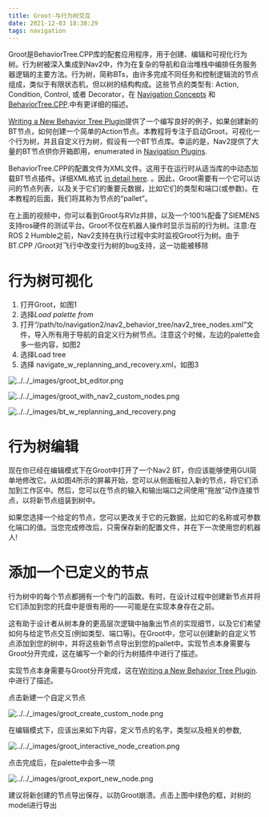 ```yaml
---
title: Groot-与行为树交互
date: 2021-12-03 18:38:29
tags: navigation
---
```


Groot是BehaviorTree.CPP库的配套应用程序，用于创建、编辑和可视化行为树。行为树被深入集成到Nav2中，作为在复杂的导航和自治堆栈中编排任务服务器逻辑的主要方法。行为树，简称BTs，由许多完成不同任务和控制逻辑流的节点组成，类似于有限状态机，但以树的结构构成。这些节点的类型有: Action, Condition, Control, 或者 Decorator，在 [Navigation Concepts](https://navigation.ros.org/concepts/index.html#concepts) 和 [BehaviorTree.CPP](https://github.com/BehaviorTree/BehaviorTree.CPP).中有更详细的描述。

[Writing a New Behavior Tree Plugin](https://navigation.ros.org/plugin_tutorials/docs/writing_new_bt_plugin.html#writing-new-nbt-plugin)提供了一个编写良好的例子，如果创建新的BT节点，如何创建一个简单的Action节点。本教程将专注于启动Groot，可视化一个行为树，并且自定义行为树，假设有一个BT节点库。幸运的是，Nav2提供了大量的BT节点供你开箱即用，enumerated in [Navigation Plugins](https://navigation.ros.org/plugins/index.html#plugins).

 BehaviorTree.CPP的配置文件为XML文件。这用于在运行时从适当库的中动态加载BT节点插件。详细XML格式 [in detail here](https://www.behaviortree.dev/xml_format/). 。因此，Groot需要有一个它可以访问的节点列表，以及关于它们的重要元数据，比如它们的类型和端口(或参数)。在本教程的后面，我们将其称为节点的“pallet”。

在上面的视频中，你可以看到Groot与RVIz并排，以及一个100%配备了SIEMENS支持ros硬件的测试平台。Groot不仅在机器人操作时显示当前的行为树。注意:在ROS 2 Humble之前，Nav2支持在执行过程中实时监视Groot行为树。由于BT.CPP /Groot对飞行中改变行为树的bug支持，这一功能被移除

# 行为树可视化

1. 打开Groot，如图1
2. 选择*Load palette from*
3. 打开“/path/to/navigation2/nav2_behavior_tree/nav2_tree_nodes.xml”文件，导入所有用于导航的自定义行为树节点。注意这个时候，左边的palette会多一些内容，如图2
4. 选择Load tree
5. 选择 navigate_w_replanning_and_recovery.xml，如图3

![../../_images/groot_bt_editor.png](https://navigation.ros.org/_images/groot_bt_editor.png)

![../../_images/groot_with_nav2_custom_nodes.png](https://navigation.ros.org/_images/groot_with_nav2_custom_nodes.png)

![../../_images/bt_w_replanning_and_recovery.png](https://navigation.ros.org/_images/bt_w_replanning_and_recovery.png)

# 行为树编辑

现在你已经在编辑模式下在Groot中打开了一个Nav2 BT，你应该能够使用GUI简单地修改它。从如图4所示的屏幕开始，您可以从侧面板拉入新的节点，将它们添加到工作区中。然后，您可以在节点的输入和输出端口之间使用“拖放”动作连接节点，以将新节点组装到树中。

如果您选择一个给定的节点，您可以更改关于它的元数据，比如它的名称或可参数化端口的值。当您完成修改后，只需保存新的配置文件，并在下一次使用您的机器人!

# 添加一个已定义的节点

行为树中的每个节点都拥有一个专门的函数。有时，在设计过程中创建新节点并将它们添加到您的托盘中是很有用的——可能是在实现本身存在之前。

这有助于设计者从树本身的更高层次逻辑中抽象出节点的实现细节，以及它们希望如何与给定节点交互(例如类型、端口等)。在Groot中，您可以创建新的自定义节点添加到您的树中，并将这些新节点导出到您的pallet中。实现节点本身需要与Groot分开完成，这在编写一个新的行为树插件中进行了描述。

实现节点本身需要与Groot分开完成，这在[Writing a New Behavior Tree Plugin](https://navigation.ros.org/plugin_tutorials/docs/writing_new_bt_plugin.html#writing-new-nbt-plugin).中进行了描述。



点击新建一个自定义节点

![../../_images/groot_create_custom_node.png](https://navigation.ros.org/_images/groot_create_custom_node.png)



在编辑模式下，应该出来如下内容，定义节点的名字，类型以及相关的参数,

![../../_images/groot_interactive_node_creation.png](https://navigation.ros.org/_images/groot_interactive_node_creation.png)

点击完成后，在palette中会多一项

![../../_images/groot_export_new_node.png](https://navigation.ros.org/_images/groot_export_new_node.png)

建议将新创建的节点导出保存，以防Groot崩溃。点击上图中绿色的框，对树的model进行导出


